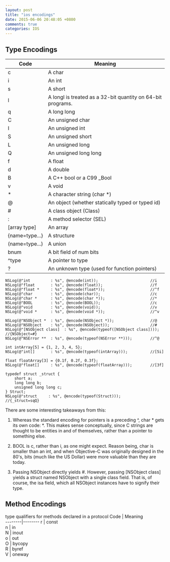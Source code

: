 ```yaml
---
layout: post
title: "ios encodings"
date: 2015-06-06 20:48:05 +0800
comments: true
categories: IOS
---
```


## Type Encodings

 Code           | Meaning   
 ---------------|---------------------                                       
 c              | A char                                           
 i              | An int                                           
 s              | A short                                          
 l              | A longl is treated as a 32-bit quantity on 64-bit programs.
 q              | A long long                                      
 C              | An unsigned char                                 
 I              | An unsigned int                                  
 S              | An unsigned short                                
 L              | An unsigned long                                 
 Q              | An unsigned long long                            
 f              | A float                                          
 d              | A double                                         
 B              | A C++ bool or a C99 _Bool                        
 v              | A void                                           
 *              | A character string (char *)                      
 @              | An object (whether statically typed or typed id) 
 #              | A class object (Class)                           
 :              | A method selector (SEL)                          
 [array type]   | An array                                         
 {name=type...} | A structure                                      
 (name=type...) | A union                                          
 bnum           | A bit field of num bits                          
 ^type          | A pointer to type                                
 ?              | An unknown type (used for function pointers)     

<!--more-->

```
NSLog(@"int         : %s", @encode(int));                       //i
NSLog(@"float       : %s", @encode(float));                     //f
NSLog(@"float *     : %s", @encode(float*));                    //^f
NSLog(@"char        : %s", @encode(char));                      //c
NSLog(@"char *      : %s", @encode(char *));                    //*
NSLog(@"BOOL        : %s", @encode(BOOL));                      //c
NSLog(@"void        : %s", @encode(void));                      //v
NSLog(@"void *      : %s", @encode(void *));                    //^v

NSLog(@"NSObject *  : %s", @encode(NSObject *));                //@
NSLog(@"NSObject    : %s", @encode(NSObject));                  //#
NSLog(@"[NSObject class]  : %s", @encode(typeof([NSObject class])));  //{NSObject=#}
NSLog(@"NSError **  : %s", @encode(typeof(NSError **)));        //^@

int intArray[5] = {1, 2, 3, 4, 5};
NSLog(@"int[]       : %s", @encode(typeof(intArray)));          //[5i]

float floatArray[3] = {0.1f, 0.2f, 0.3f}; 
NSLog(@"float[]     : %s", @encode(typeof(floatArray)));        //[3f]

typedef struct _struct {
    short a;
    long long b;
    unsigned long long c;
} Struct;
NSLog(@"struct     : %s", @encode(typeof(Struct)));             //{_struct=sqQ}
```

There are some interesting takeaways from this:
1. Whereas the standard encoding for pointers is a preceding ^, char * gets its own code: *. This makes sense conceptually, since C strings are thought to be entities in and of themselves, rather than a pointer to something else.

2. BOOL is c, rather than i, as one might expect. Reason being, char is smaller than an int, and when Objective-C was originally designed in the 80's, bits (much like the US Dollar) were more valuable than they are today.

3. Passing NSObject directly yields #. However, passing [NSObject class] yields a struct named NSObject with a single class field. That is, of course, the isa field, which all NSObject instances have to signify their type.

## Method Encodings
type qualifiers for methods declared in a protocol
 Code    | Meaning  
 --------|--------
 r       | const    
 n       | in       
 N       | inout    
 o       | out      
 O       | bycopy   
 R       | byref    
 V       | oneway   